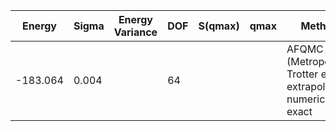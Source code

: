 | Energy   | Sigma | Energy Variance | DOF | S(qmax) | qmax | Method                                                       | Data Repository |
|----------|-------|-----------------|-----|---------|------|--------------------------------------------------------------|-----------------|
| -183.064 | 0.004 |                 | 64  |         |      | AFQMC (Metropolis, Trotter error extrapolated), numerically exact |                 |
